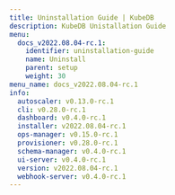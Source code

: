 ```yaml
---
title: Uninstallation Guide | KubeDB
description: KubeDB Unistallation Guide
menu:
  docs_v2022.08.04-rc.1:
    identifier: uninstallation-guide
    name: Uninstall
    parent: setup
    weight: 30
menu_name: docs_v2022.08.04-rc.1
info:
  autoscaler: v0.13.0-rc.1
  cli: v0.28.0-rc.1
  dashboard: v0.4.0-rc.1
  installer: v2022.08.04-rc.1
  ops-manager: v0.15.0-rc.1
  provisioner: v0.28.0-rc.1
  schema-manager: v0.4.0-rc.1
  ui-server: v0.4.0-rc.1
  version: v2022.08.04-rc.1
  webhook-server: v0.4.0-rc.1
---
```


